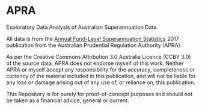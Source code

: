 # APRA
Exploratory Data Analysis of Australian Superannuation Data

All data is from the [Annual Fund-Level Superannuation Statistics](http://www.apra.gov.au/Super/Publications/Pages/superannuation-fund-level-publications.aspx) 2017 publication from the Australian Prudential Regulation Authority (APRA).

As per the Creative Commons Attribution 3.0 Australia Licence (CCBY 3.0) of the source data, APRA does not endorse myself of this work. Neither APRA or myself accept any responsibility for the accuracy, completeness or currency of the material included in this publication, and will not be liable for any loss or damage arising out of any use of, or reliance on, this publication.	

This Repository is for purely for proof-of-concept purposes and should not be taken as a financial advice, general or current.
